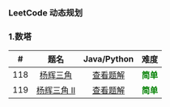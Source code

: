 ### LeetCode 动态规划

### 1.数塔

|  #   |                             题名                             |              Java/Python               |                   难度                    |
| :--: | :----------------------------------------------------------: | :------------------------------------: | :---------------------------------------: |
| 118  | [杨辉三角](https://leetcode-cn.com/problems/pascals-triangle/) |  [查看题解](118-pascals-triangle.md)   | <strong style="color:green">简单</strong> |
| 119  | [杨辉三角 II](https://leetcode-cn.com/problems/pascals-triangle-ii/) | [查看题解](119-pascals-triangle-ii.md) | <strong style="color:green">简单</strong> |


